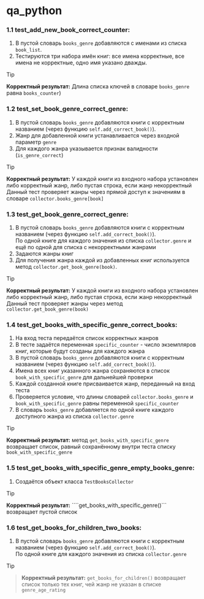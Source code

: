 # qa_python

### 1.1 test_add_new_book_correct_counter:  
1. В пустой словарь ```books_genre``` добавляются c именами из списка ```book_list```.<br>
2. Тестируются три набора имён книг: все имена корректные, все имена не корректные, одно имя указано дважды.<br>
> [!TIP]  
> **Корректный результат:** Длина списка ключей в словаре ```books_genre``` равна ``books_counter``)  
 
### 1.2 test_set_book_genre_correct_genre:
1. В пустой словарь ```books_genre``` добавляются книги с корректным названием (через функцию ```self.add_correct_book()```).<br>
2. Жанр для добавленной книги устанавливается через входной параметр ```genre```<br>
3. Для каждого жанра указывается признак валидности (```is_genre_correct```)<br>
> [!TIP]  
> **Корректный результат:** У каждой книги из входного набора установлен либо корректный жанр, либо пустая строка, если жанр некорректный<br>
Данный тест проверяет жанры через прямой доступ к значениям в словаре ```collector.books_genre[book]```<br>

### 1.3 test_get_book_genre_correct_genre:
1. В пустой словарь ```books_genre``` добавляются книги с корректным названием (через функцию ```self.add_correct_book()```).<br>
По одной книге для каждого значения из списка ```collector.genre``` и ещё по одной для списка с некорректными жанрами<br>
2. Задаются жанры книг
3. Для получения жанра каждой из добавленных книг используется метод ```collector.get_book_genre(book)```.
> [!TIP]  
> **Корректный результат:** У каждой книги из входного набора установлен либо корректный жанр, либо пустая строка, если жанр некорректный<br>
> Данный тест проверяет жанры через метод ```collector.get_book_genre(book)```<br>

### 1.4 test_get_books_with_specific_genre_correct_books:
1. На вход теста передаётся список корректных жанров<br>
2. В тесте задаётся переменная ```specific_counter``` - число экземпляров книг, которые будут созданы для каждого жанра<br>
3. В пустой словарь ```books_genre``` добавляются книги с корректным названием (через функцию ```self.add_correct_book()```).<br>
4. Имена всех книг указанного жанра сохраняются в список ```book_with_specific_genre``` для дальнейшей проверки<br>
5. Каждой созданной книге присваивается жанр, переданный на вход теста<br>
6. Проверяется условие, что длины словарей ```collector.books_genre``` и ```book_with_specific_genre``` равны переменной ```specific_counter```<br>
7. В словарь ```books_genre``` добавляется по одной книге каждого доступного жанра из списка ```collector.genre```<br>
> [!TIP]  
> **Корректный результат:** метод ```get_books_with_specific_genre``` возвращает список, равный сохранённому внутри теста списку ```book_with_specific_genre```<br>

### 1.5 test_get_books_with_specific_genre_empty_books_genre:
1. Создаётся объект класса ```TestBooksCollector```<br>
> [!TIP]  
> **Корректный результат:** ````get_books_with_specific_genre()``` возвращает пустой список

### 1.6 test_get_books_for_children_two_books:
1. В пустой словарь ```books_genre``` добавляются книги с корректным названием (через функцию ```self.add_correct_book()```).<br>
По одной книге для каждого значения из списка ```collector.genre```
> [!TIP]  
> > **Корректный результат:** ```get_books_for_children()``` возвращает список только тех книг, чей жанр не указан в списке ```genre_age_rating```


